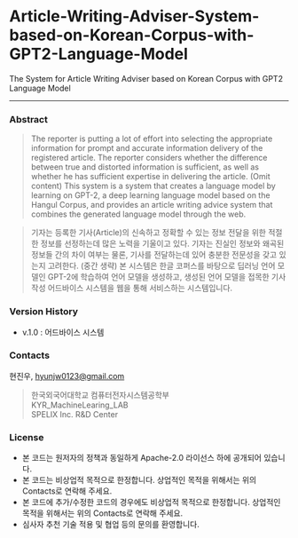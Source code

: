 # Article-Writing-Adviser-System-based-on-Korean-Corpus-with-GPT2-Language-Model
The System for Article Writing Adviser based on Korean Corpus with GPT2 Language Model

---

### Abstract
> The reporter is putting a lot of effort into selecting the appropriate information for prompt and accurate information delivery of the registered article. The reporter considers whether the difference between true and distorted information is sufficient, as well as whether he has sufficient expertise in delivering the article. (Omit content) This system is a system that creates a language model by learning on GPT-2, a deep learning language model based on the Hangul Corpus, and provides an article writing advice system that combines the generated language model through the web.

> 기자는 등록한 기사(Article)의 신속하고 정확할 수 있는 정보 전달을 위한 적절한 정보를 선정하는데 많은 노력을 기울이고 있다. 기자는 진실인 정보와 왜곡된 정보들 간의 차이 여부는 물론, 기사를 전달하는데 있어 충분한 전문성을 갖고 있는지 고려한다. (중간 생략) 본 시스템은 한글 코퍼스를 바탕으로 딥러닝 언어 모델인 GPT-2에 학습하여 언어 모델을 생성하고, 생성된 언어 모델을 접목한 기사 작성 어드바이스 시스템을 웹을 통해 서비스하는 시스템입니다.


### Version History

* v.1.0 : 어드바이스 시스템


### Contacts

현진우, hyunjw0123@gmail.com

> 한국외국어대학교 컴퓨터전자시스템공학부\
KYR_MachineLearing_LAB\
SPELIX Inc. R&D Center


### License

* 본 코드는 원저자의 정책과 동일하게 Apache-2.0 라이선스 하에 공개되어 있습니다.
* 본 코드는 비상업적 목적으로 한정합니다. 상업적인 목적을 위해서는 위의 Contacts로 연락해 주세요.
* 본 코드에 추가/수정한 코드의 경우에도 비상업적 목적으로 한정합니다. 상업적인 목적을 위해서는 위의 Contacts로 연락해 주세요.
* 심사자 추천 기술 적용 및 협업 등의 문의를 환영합니다.
